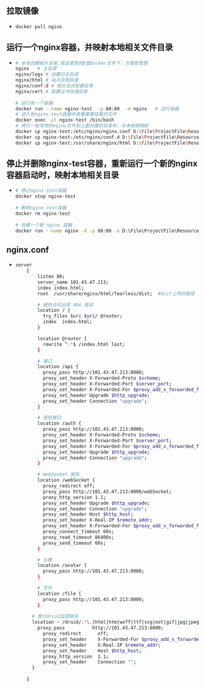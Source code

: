## 拉取镜像

* ```bash
  docker pull nginx
  ```

## 运行一个nginx容器，并映射本地相关文件目录

* ```bash
  # 本地创建相关目录,我这里放到D盘Docker文件下，方便我管理
  nginx   # 主目录
  nginx/logs # 创建日志目录
  nginx/html # 站点存放目录
  nginx/conf.d # 相关站点配置目录
  nginx/cert # 配置证书存储目录
   
  # 运行有一个容器
  docker run --name nginx-test  -p 80:80  -d nginx   # 运行容器
  # 进入到nginx-test容器中查看需要挂载的文件
  docker exec -it nginx-test /bin/bash
  # 拷贝一些常用的nginx文件到上面创建的目录中，与本地相映射
  docker cp nginx-test:/etc/nginx/nginx.conf D:\File\ProjectFile\Resource\nginx   # nginx 默认配置文件
  docker cp nginx-test:/etc/nginx/conf.d D:\File\ProjectFile\Resource\nginx    # nginx配置文件夹
  docker cp nginx-test:/usr/share/nginx/html D:\File\ProjectFile\Resource\nginx\html   # nginx的html文件
  ```

## 停止并删除nginx-test容器，重新运行一个新的nginx容器启动时，映射本地相关目录

* ```bash
  # 停止nginx-test容器
  docker stop nginx-test
   
  # 删除nginx-test容器
  docker rm nginx-test
   
  # 创建一个新 nginx 容器
  docker run --name nginx -d -p 80:80 -v D:\File\ProjectFile\Resource\nginx\nginx.conf:/etc/nginx/nginx.conf -v D:\File\ProjectFile\Resource\nginx\conf.d:/etc/nginx/conf.d -v D:\File\ProjectFile\Resource\nginx\html:/usr/share/nginx/html -v D:\File\ProjectFile\Resource\nginx\cert:/etc/nginx/cert -v D:\File\ProjectFile\Resource\nginx\logs:/var/log/nginx -e LANG=C.UTF-8 -e LC_ALL=C.UTF-8 --privileged=true nginx
  ```

## nginx.conf

* ```bash
  server
      {
          listen 80;
          server_name 101.43.47.213;
          index index.html;
          root  /usr/share/nginx/html/fearless/dist;  #dist上传的路径
  
          # 避免访问出现 404 错误
          location / {
            try_files $uri $uri/ @router;
            index  index.html;
          }
  
          location @router {
            rewrite ^.*$ /index.html last;
          }
  
          # 接口
          location /api {
            proxy_pass http://101.43.47.213:8000;
            proxy_set_header X-Forwarded-Proto $scheme;
            proxy_set_header X-Forwarded-Port $server_port;
            proxy_set_header X-Forwarded-For $proxy_add_x_forwarded_for;
            proxy_set_header Upgrade $http_upgrade;
            proxy_set_header Connection "upgrade";
          }
  
          # 授权接口
          location /auth {
            proxy_pass http://101.43.47.213:8000;
            proxy_set_header X-Forwarded-Proto $scheme;
            proxy_set_header X-Forwarded-Port $server_port;
            proxy_set_header X-Forwarded-For $proxy_add_x_forwarded_for;
            proxy_set_header Upgrade $http_upgrade;
            proxy_set_header Connection "upgrade";
          }
  
          # WebSocket 服务
          location /webSocket {
            proxy_redirect off;
            proxy_pass http://101.43.47.213:8000/webSocket;
            proxy_http_version 1.1;
            proxy_set_header Upgrade $http_upgrade;
            proxy_set_header Connection "upgrade";
            proxy_set_header Host $http_host;
            proxy_set_header X-Real-IP $remote_addr;
            proxy_set_header X-Forwarded-For $proxy_add_x_forwarded_for;
            proxy_connect_timeout 60s;
            proxy_read_timeout 86400s;
            proxy_send_timeout 60s;
          }
  
          # 头像
          location /avatar {
            proxy_pass http://101.43.47.213:8000;
          }
  
          # 文件
          location /file {
            proxy_pass http://101.43.47.213:8000;
          }
  		
  		# 放行druid监控相关
  		location ~ /druid/.*\.(html|htm|woff|ttf|svg|eot|gif|jpg|jpeg|bmp|png|ico|txt|js|css|xml)$ {
  		  proxy_pass          http://101.43.47.213:8000;
            proxy_redirect      off;
            proxy_set_header    X-Forwarded-For $proxy_add_x_forwarded_for;
            proxy_set_header    X-Real-IP $remote_addr;
            proxy_set_header    Host $http_host;
            proxy_http_version  1.1;
            proxy_set_header    Connection "";
  		}
  		
      }
  ```